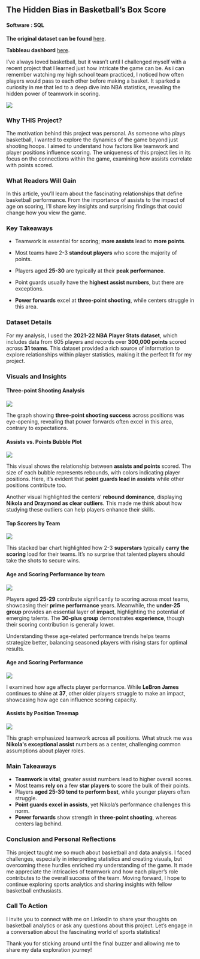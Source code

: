 
## The Hidden Bias in Basketball’s Box Score
#### Software : SQL

**The original dataset can be found** [here](https://www.basketball-reference.com/leagues/NBA_2022_totals.html).

**Tabbleau dashbord** [here](https://public.tableau.com/app/profile/haziq.abdul.wahab/viz/NBAProject_17497570079520/Story1).

I’ve always loved basketball, but it wasn’t until I challenged myself with a recent project that I learned just how intricate the game can be. As i can remember watching my high school team practiced, I noticed how often players would pass to each other before making a basket. It sparked a curiosity in me that led to a deep dive into NBA statistics, revealing the hidden power of teamwork in scoring.



<img src="images/B Logo-NBA.png"/>



### Why THIS Project?

The motivation behind this project was personal. As someone who plays basketball, I wanted to explore the dynamics of the game beyond just shooting hoops. I aimed to understand how factors like teamwork and player positions influence scoring. The uniqueness of this project lies in its focus on the connections within the game, examining how assists correlate with points scored.

### What Readers Will Gain

In this article, you’ll learn about the fascinating relationships that define basketball performance. From the importance of assists to the impact of age on scoring, I’ll share key insights and surprising findings that could change how you view the game.

### Key Takeaways

- Teamwork is essential for scoring; **more assists** lead to **more points**.

- Most teams have 2-3 **standout players** who score the majority of points.
  
- Players aged **25-30** are typically at their **peak performance**.
  
- Point guards usually have the **highest assist numbers**, but there are exceptions.
  
- **Power forwards** excel at **three-point shooting**, while centers struggle in this area.

### Dataset Details

For my analysis, I used the **2021-22 NBA Player Stats dataset**, which includes data from 605 players and records over **300,000 points** scored across **31 teams**. This dataset provided a rich source of information to explore relationships within player statistics, making it the perfect fit for my project.

### Visuals and Insights

#### Three-point Shooting Analysis

<img src="images/B Team 3-pt%.png"/>

The graph showing **three-point shooting success** across positions was eye-opening, revealing that power forwards often excel in this area, contrary to expectations.

#### Assists vs. Points Bubble Plot

<img src="images/B Bubble plot.png"/>

This visual shows the relationship between **assists and points** scored. The size of each bubble represents rebounds, with colors indicating player positions. Here, it’s evident that **point guards lead in assists** while other positions contribute too.

Another visual highlighted the centers’ **rebound dominance**, displaying **Nikola and Draymond as clear outliers**. This made me think about how studying these outliers can help players enhance their skills.

#### Top Scorers by Team

<img src="images/B Stacked bar.png"/>

This stacked bar chart highlighted how 2-3 **superstars** typically **carry the scoring** load for their teams. It’s no surprise that talented players should take the shots to secure wins.


#### Age and Scoring Performance by team

<img src="images/B Stacked bar age.png"/>

Players aged **25-29** contribute significantly to scoring across most teams, showcasing their **prime performance** years. Meanwhile, the **under-25 group** provides an essential layer of **impact**, highlighting the potential of emerging talents. The **30-plus group** demonstrates **experience**, though their scoring contribution is generally lower.

Understanding these age-related performance trends helps teams strategize better, balancing seasoned players with rising stars for optimal results.

#### Age and Scoring Performance

<img src="images/B age vs pts.png"/>

I examined how age affects player performance. While **LeBron James** continues to shine at **37**, other older players struggle to make an impact, showcasing how age can influence scoring capacity.

#### Assists by Position Treemap

<img src="images/B treemap.png"/>

This graph emphasized teamwork across all positions. What struck me was **Nikola's exceptional assist** numbers as a center, challenging common assumptions about player roles.

### Main Takeaways

- **Teamwork is vital**; greater assist numbers lead to higher overall scores.
- Most teams **rely on** a few **star players** to score the bulk of their points.
- Players **aged 25-30 tend to perform best**, while younger players often struggle.
- **Point guards excel in assists**, yet Nikola’s performance challenges this norm.
- **Power forwards** show strength in **three-point shooting**, whereas centers lag behind.

### Conclusion and Personal Reflections

This project taught me so much about basketball and data analysis. I faced challenges, especially in interpreting statistics and creating visuals, but overcoming these hurdles enriched my understanding of the game. It made me appreciate the intricacies of teamwork and how each player’s role contributes to the overall success of the team. Moving forward, I hope to continue exploring sports analytics and sharing insights with fellow basketball enthusiasts.

### Call To Action

I invite you to connect with me on LinkedIn to share your thoughts on basketball analytics or ask any questions about this project. Let’s engage in a conversation about the fascinating world of sports statistics!

Thank you for sticking around until the final buzzer and allowing me to share my data exploration journey!






